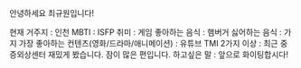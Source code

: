 안녕하세요 최규원입니다!

현재 거주지 : 인천
MBTI : ISFP
취미 : 게임
좋아하는 음식 : 햄버거
싫어하는 음식 : 가지
가장 좋아하는 컨텐츠(영화/드라마/애니메이션) : 유튜브
TMI 2가지 이상 :
최근 중증외상센터 재밌게 봤습니다.
잠이 많은 편입니다.
하고싶은 말 : 앞으로 화이팅합시다!